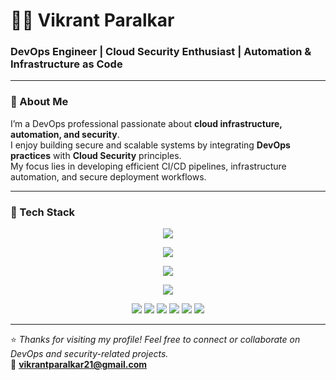 # 👨‍💻 Vikrant Paralkar

### DevOps Engineer | Cloud Security Enthusiast | Automation & Infrastructure as Code

---

### 👋 About Me
I’m a DevOps professional passionate about **cloud infrastructure, automation, and security**.  
I enjoy building secure and scalable systems by integrating **DevOps practices** with **Cloud Security** principles.  
My focus lies in developing efficient CI/CD pipelines, infrastructure automation, and secure deployment workflows.

---

### 🧰 Tech Stack

<p align="center">
  <!-- Core DevOps -->
  <img src="https://skillicons.dev/icons?i=docker,ansible,terraform,jenkins,kubernetes,linux,bash,python,maven" />
</p>

<p align="center">
  <!-- Cloud & Infrastructure -->
  <img src="https://skillicons.dev/icons?i=aws,azure,github,gitlab,git" />
</p>

<p align="center">
  <!-- CI/CD Tools -->
  <img src="https://skillicons.dev/icons?i=githubactions,gitlab,azuredevops" />
</p>

<p align="center">
  <!-- GitOps, Monitoring, Security -->
  <img src="https://skillicons.dev/icons?i=prometheus,grafana" />
</p>

<p align="center">
  <!-- Additional specialized tools (custom badges) -->
  <img src="https://img.shields.io/badge/ArgoCD-GitOps-orange?style=for-the-badge&logo=argo&logoColor=white" />
  <img src="https://img.shields.io/badge/Azure%20Pipelines-CI/CD-0078D4?style=for-the-badge&logo=azuredevops&logoColor=white" />
  <img src="https://img.shields.io/badge/ACR-Azure%20Container%20Registry-0078D4?style=for-the-badge&logo=microsoft-azure&logoColor=white" />
  <img src="https://img.shields.io/badge/Trivy-Vulnerability%20Scanner-0080FF?style=for-the-badge&logo=aqua&logoColor=white" />
  <img src="https://img.shields.io/badge/SonarQube-Code%20Quality-brightgreen?style=for-the-badge&logo=sonarqube&logoColor=white" />
  <img src="https://img.shields.io/badge/Nexus-Artifact%20Repository-yellow?style=for-the-badge&logo=sonatype&logoColor=black" />
</p>

---

⭐ *Thanks for visiting my profile! Feel free to connect or collaborate on DevOps and security-related projects.*  
📧 **vikrantparalkar21@gmail.com**
